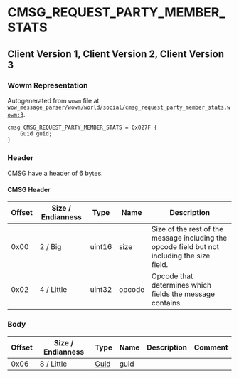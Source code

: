 # CMSG_REQUEST_PARTY_MEMBER_STATS

## Client Version 1, Client Version 2, Client Version 3

### Wowm Representation

Autogenerated from `wowm` file at [`wow_message_parser/wowm/world/social/cmsg_request_party_member_stats.wowm:3`](https://github.com/gtker/wow_messages/tree/main/wow_message_parser/wowm/world/social/cmsg_request_party_member_stats.wowm#L3).
```rust,ignore
cmsg CMSG_REQUEST_PARTY_MEMBER_STATS = 0x027F {
    Guid guid;
}
```
### Header

CMSG have a header of 6 bytes.

#### CMSG Header

| Offset | Size / Endianness | Type   | Name   | Description |
| ------ | ----------------- | ------ | ------ | ----------- |
| 0x00   | 2 / Big           | uint16 | size   | Size of the rest of the message including the opcode field but not including the size field.|
| 0x02   | 4 / Little        | uint32 | opcode | Opcode that determines which fields the message contains.|

### Body

| Offset | Size / Endianness | Type | Name | Description | Comment |
| ------ | ----------------- | ---- | ---- | ----------- | ------- |
| 0x06 | 8 / Little | [Guid](../types/packed-guid.md) | guid |  |  |

